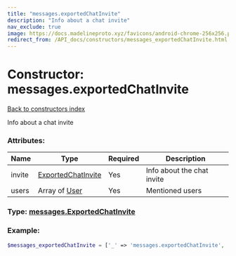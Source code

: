 ```yaml
---
title: "messages.exportedChatInvite"
description: "Info about a chat invite"
nav_exclude: true
image: https://docs.madelineproto.xyz/favicons/android-chrome-256x256.png
redirect_from: /API_docs/constructors/messages_exportedChatInvite.html
---
```

# Constructor: messages.exportedChatInvite  
[Back to constructors index](/API_docs/constructors/index.html)



Info about a chat invite

### Attributes:

| Name     |    Type       | Required | Description |
|----------|---------------|----------|-------------|
|invite|[ExportedChatInvite](/API_docs/types/ExportedChatInvite.html) | Yes|Info about the chat invite|
|users|Array of [User](/API_docs/types/User.html) | Yes|Mentioned users|



### Type: [messages.ExportedChatInvite](/API_docs/types/messages.ExportedChatInvite.html)


### Example:

```php
$messages_exportedChatInvite = ['_' => 'messages.exportedChatInvite', 'invite' => ExportedChatInvite, 'users' => [User, User]];
```  
